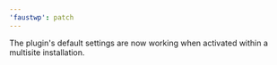 ```yaml
---
'faustwp': patch
---
```


The plugin's default settings are now working when activated within a multisite installation.
